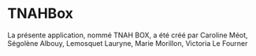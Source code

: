 # TNAHBox



La présente application, nommé TNAH BOX, a été créé par Caroline Méot, Ségolène Albouy, Lemosquet Lauryne, Marie Morillon, Victoria Le Fourner